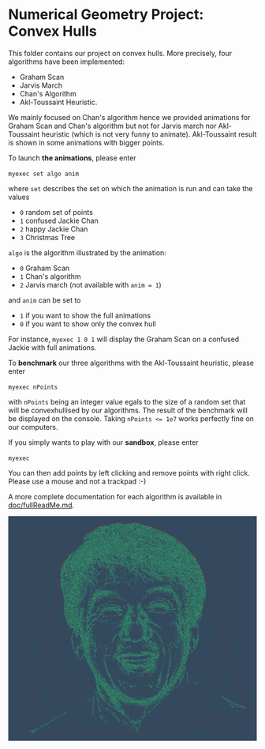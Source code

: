 Numerical Geometry Project: Convex Hulls
========================================

This folder contains our project on convex hulls.
More precisely, four algorithms have been implemented:
 * Graham Scan
 * Jarvis March
 * Chan's Algorithm
 * Akl-Toussaint Heuristic.
 
We mainly focused on Chan's algorithm hence we provided animations for Graham Scan and Chan's algorithm but not for Jarvis march nor Akl-Toussaint heuristic (which is not very funny to animate). Akl-Toussaint result is shown in some animations with bigger points.

To launch **the animations**, please enter 

`myexec set algo anim`

where `set` describes the set on which the animation is run and can take the values
 * `0` random set of points
 * `1` confused Jackie Chan
 * `2` happy Jackie Chan
 * `3` Christmas Tree 
 
`algo` is the algorithm illustrated by the animation:
 * `0` Graham Scan
 * `1` Chan's algorithm
 * `2` Jarvis march (not available with `anim = 1`)
 
 and `anim` can be set to
  * `1` if you want to show the full animations
  * `0` if you want to show only the convex hull
 
For instance, `myexec 1 0 1` will display the Graham Scan on a confused Jackie with full animations.
 
To **benchmark** our three algorithms with the Akl-Toussaint heuristic, please enter

`myexec nPoints`

with `nPoints` being an integer value egals to the size of a random set that will be convexhullised by our algorithms. The result of the benchmark will be displayed on the console. Taking `nPoints <= 1e7` works perfectly fine on our computers.

If you simply wants to play with our **sandbox**, please enter

`myexec`

You can then add points by left clicking and remove points with right click. Please use a mouse and not a trackpad :-)


A more complete documentation for each algorithm is available in [doc/fullReadMe.md](doc/fullReadMe.md).

![](doc/chan.jpg)


<!--
It should contain:
 * this file (**README.md**)
 * the description of the structure of the program in **CMakeLists.txt**
 * a **src** directory containing the the source code of your program
 * a **doc** directory containing more documentation
 * a **deps** directory containing the BOV library

See [doc/COMPILING.md](doc/COMPILING.md) for a step by step tutorial
on how to build the program.

See [doc/tutorial.md](doc/tutorial.md) for a step by step tutorial on
how to use the BOV library.

See [deps/BOV/include/BOV.h](deps/BOV/include/BOV.h)
for help on the BOV library functions.

See [deps/BOV/examples/](deps/BOV/examples/) for more
examples using the BOV library

-->
